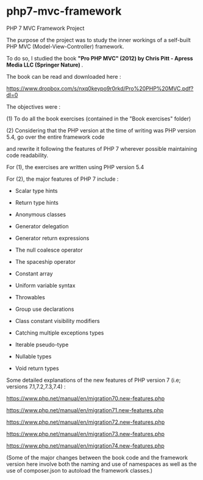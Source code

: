 # php7-mvc-framework

PHP 7 MVC Framework Project

  The purpose of the project was to study the inner workings of a self-built PHP MVC (Model-View-Controller) framework.

  To do so, I studied the book <b>"Pro PHP MVC" (2012) by Chris Pitt - Apress Media LLC (Springer Nature) </b>.

The book can be read and downloaded here : 

https://www.dropbox.com/s/nxq0keypo9r0rkd/Pro%20PHP%20MVC.pdf?dl=0

The objectives were : 

(1) To do all the book exercises (contained in the "Book exercises" folder)

(2) Considering that the PHP version at the time of writing was PHP version 5.4, go over the entire framework code 

and rewrite it following the features of PHP 7 wherever possible maintaining code readability.

For (1), the exercises are written using PHP version 5.4

For (2), the major features of PHP 7 include :

- Scalar type hints

- Return type hints

- Anonymous classes

- Generator delegation

- Generator return expressions

- The null coalesce operator

- The spaceship operator

- Constant array

- Uniform variable syntax

- Throwables

- Group use declarations

- Class constant visibility modifiers

- Catching multiple exceptions types

- Iterable pseudo-type

- Nullable types

- Void return types 

Some detailed explanations of the new features of PHP version 7 (i.e; versions 7.1,7.2,7.3,7.4) :

https://www.php.net/manual/en/migration70.new-features.php

https://www.php.net/manual/en/migration71.new-features.php

https://www.php.net/manual/en/migration72.new-features.php

https://www.php.net/manual/en/migration73.new-features.php

https://www.php.net/manual/en/migration74.new-features.php

(Some of the major changes between the book code and the framework version here involve both the naming and use of namespaces as well as the use of composer.json
to autoload the framework classes.)
